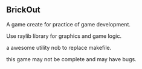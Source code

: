 ## BrickOut 

A game create for practice of game development.

Use raylib library for graphics and game logic.

a awesome utility nob to replace makefile.

this game may not be complete and may have bugs.

